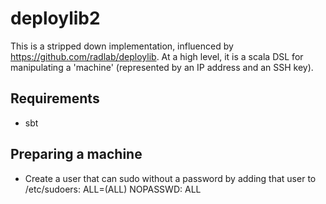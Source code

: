# deploylib2

This is a stripped down implementation, influenced by https://github.com/radlab/deploylib. At a high level, it is a scala DSL for manipulating a 'machine' (represented by an IP address and an SSH key).

## Requirements
- sbt

## Preparing a machine
- Create a user that can sudo without a password by adding that user to /etc/sudoers: <username> ALL=(ALL) NOPASSWD: ALL 
